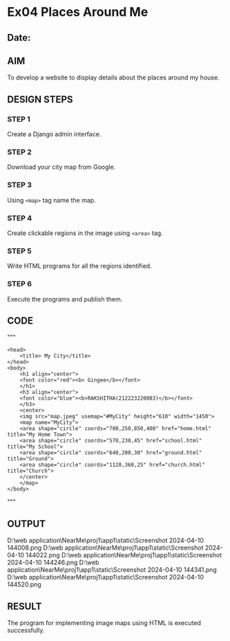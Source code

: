 # Ex04 Places Around Me
## Date: 

## AIM
To develop a website to display details about the places around my house.

## DESIGN STEPS

### STEP 1
Create a Django admin interface.

### STEP 2
Download your city map from Google.

### STEP 3
Using ```<map>``` tag name the map.

### STEP 4
Create clickable regions in the image using ```<area>``` tag.

### STEP 5
Write HTML programs for all the regions identified.

### STEP 6
Execute the programs and publish them.

## CODE
"""

   <html>
   
    <head>
        <title> My City</title>
    </head>
    <body>
        <h1 align="center"> 
        <font color="red"><b> Gingee</b></font>
        </h1>
        <h3 align="center">
        <font color="blue"><b>RAKSHITHA(212223220083)</b></font>
        </h3>
        <center>
        <img src="map.jpeg" usemap="#MyCity" height="610" width="1450">
        <map name="MyCity">
        <area shape="circle" coords="700,250,850,400" href="home.html" title="My Home Town">
        <area shape="circle" coords="570,230,45" href="school.html" title="My School">
        <area shape="circle" coords="640,200,30" href="ground.html" title="Ground">
        <area shape="circle" coords="1120,360,25" href="church.html" title="Church">
        </center>
        </map>
    </body>
</html>

"""


## OUTPUT
D:\web application\NearMe\proj1\app1\static\Screenshot 2024-04-10 144008.png
D:\web application\NearMe\proj1\app1\static\Screenshot 2024-04-10 144022.png
D:\web application\NearMe\proj1\app1\static\Screenshot 2024-04-10 144246.png
D:\web application\NearMe\proj1\app1\static\Screenshot 2024-04-10 144341.png
D:\web application\NearMe\proj1\app1\static\Screenshot 2024-04-10 144520.png


## RESULT
The program for implementing image maps using HTML is executed successfully.
